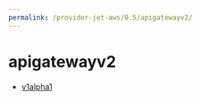 ```yaml
---
permalink: /provider-jet-aws/0.5/apigatewayv2/
---
```


# apigatewayv2



* [v1alpha1](v1alpha1/index.md)